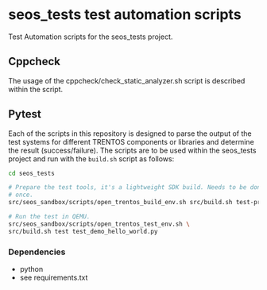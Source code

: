 # seos_tests test automation scripts

Test Automation scripts for the seos_tests project.

## Cppcheck

The usage of the cppcheck/check_static_analyzer.sh script is described within
the script.

## Pytest

Each of the scripts in this repository is designed to parse the output of the
test systems for different TRENTOS components or libraries and determine the
result (success/failure). The scripts are to be used within the seos\_tests
project and run with the `build.sh` script as follows:

```bash
cd seos_tests

# Prepare the test tools, it's a lightweight SDK build. Needs to be done only
# once.
src/seos_sandbox/scripts/open_trentos_build_env.sh src/build.sh test-prepare

# Run the test in QEMU.
src/seos_sandbox/scripts/open_trentos_test_env.sh \
src/build.sh test test_demo_hello_world.py
```

### Dependencies

* python
* see requirements.txt

